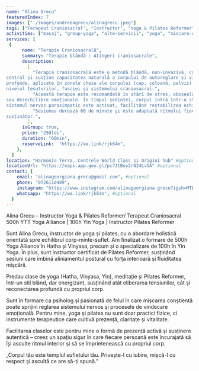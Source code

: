 ```yaml
---
name: "Alina Grecu"
featuredIndex: 7
images: ["./images/andreeagrecu/alinagrecu.jpeg"]
tags: ["Terapeut Craniosacral", "Instructor", "Yoga & Pilates Reformer"]
activities: ["masaj", "group-yoga", "alte-servicii", "yoga", "miscare-constienta", "aliniament", "group-pilates", "pilates"]
services: [
 {
      name: "Terapie Craniosacrală",
      summary: "Terapie blândă : Atingeri craniosacrale",
      description:
        [
          "Terapia craniosacrală este o metodă blândă, non-invazivă, care sprijină sistemul nervos
central și susține capacitatea naturală a corpului de autoreglare și vindecare. Prin atingeri subtile și
profunde, aplicate în zonele cheie ale corpului (cap, coloană, pelvis), se eliberează tensiuni acumulate la
nivelul țesuturilor, fasciei și sistemului craniosacral.",
          "Această terapie este recomandată în stări de stres, oboseală cronică, anxietate, insomnii, dureri cronice
sau dezechilibre emoționale. În timpul ședinței, corpul intră într-o stare de relaxare profundă, iar
sistemul nervos parasimpatic este activat, facilitând restabilirea echilibrului interior.",
          "Sesiunea durează 60 de minute și este adaptată ritmului fiecărui client, într-un spațiu sigur, calm și
susținător.",
        ],
      isGroup: true,
      price: "250lei",
      duration: "60min",
      reserveLink:  "https://wa.link/rjk64m",
    },
  ]
location: "Harmonia Terra, Centrele World Class și Origini hub" #optional
locationUrl: "https://maps.app.goo.gl/pc7JtBoy2rN24LvGA" #optional
contact: {
    email: "alinageorgiana.grecu@gmail.com", #optional
    phone: "0726110489",
    instagram: "https://www.instagram.com/alinageorgiana.grecu?igsh=MTEzZzZqOGk5Z3E2Nw%3D%3D&utm_source=qr",
    whatsapp: "https://wa.link/rjk64m", #optional
  }
---
```


Alina Grecu – Instructor Yoga & Pilates Reformer/ Terapeut Craniosacral
500h YTT Yoga Alliance | 100h Yin Yoga | Instructor Pilates Reformer

Sunt Alina Grecu, instructor de yoga și pilates, cu o abordare holistică orientată spre echilibrul corp-minte-suflet. Am finalizat o formare de 500h Yoga Alliance în Hatha și Vinyasa, precum și o specializare de 100h în Yin Yoga. În plus, sunt instructor certificat de Pilates Reformer, susținând sesiuni care îmbină aliniamentul postural cu forța interioară și fluiditatea mișcării.

Predau clase de yoga (Hatha, Vinyasa, Yin), meditație și Pilates Reformer, într-un stil blând, dar energizant, susținând atât eliberarea tensiunilor, cât și reconectarea profundă cu propriul corp.

Sunt în formare ca psiholog și pasionată de felul în care mișcarea conștientă poate sprijini reglarea sistemului nervos și procesele de vindecare emoțională. Pentru mine, yoga și pilates nu sunt doar practici fizice, ci instrumente terapeutice care cultivă prezență, claritate și vitalitate.

Facilitarea claselor este pentru mine o formă de prezență activă și susținere autentică – creez un spațiu sigur în care fiecare persoană este încurajată să își asculte ritmul interior și să se împrietenească cu propriul corp.

„Corpul tău este templul sufletului tău. Privește-l cu iubire, mișcă-l cu respect și ascultă ce are să-ți spună.”
